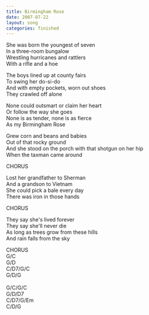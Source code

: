 ```yaml
---
title: Birmingham Rose
date: 2007-07-22
layout: song
categories: finished
---
```

She was born the youngest of seven  
In a three-room bungalow  
Wrestling hurricanes and rattlers  
With a rifle and a hoe

The boys lined up at county fairs  
To swing her do-si-do  
And with empty pockets, worn out shoes  
They crawled off alone

<div class="chorus">
  None could outsmart or claim her heart<br />
  Or follow the way she goes<br />
  None is as tender, none is as fierce<br />
  As my Birmingham Rose
</div>

Grew corn and beans and babies  
Out of that rocky ground  
And she stood on the porch with that shotgun on her hip  
When the taxman came around

<div class="chorus">CHORUS</div>

Lost her grandfather to Sherman  
And a grandson to Vietnam  
She could pick a bale every day  
There was iron in those hands

<div class="chorus">CHORUS</div>

They say she's lived forever  
They say she'll never die  
As long as trees grow from these hills  
And rain falls from the sky

<div class="chorus">CHORUS</div>

<div class="chords">
  G/C<br />
  G/D<br />
  C/D7/G/C<br />
  G/D/G<br />
  <br />
  G/C/G/C<br />
  G/D/D7<br />
  C/D7/G/Em<br />
  C/D/G
</div>
